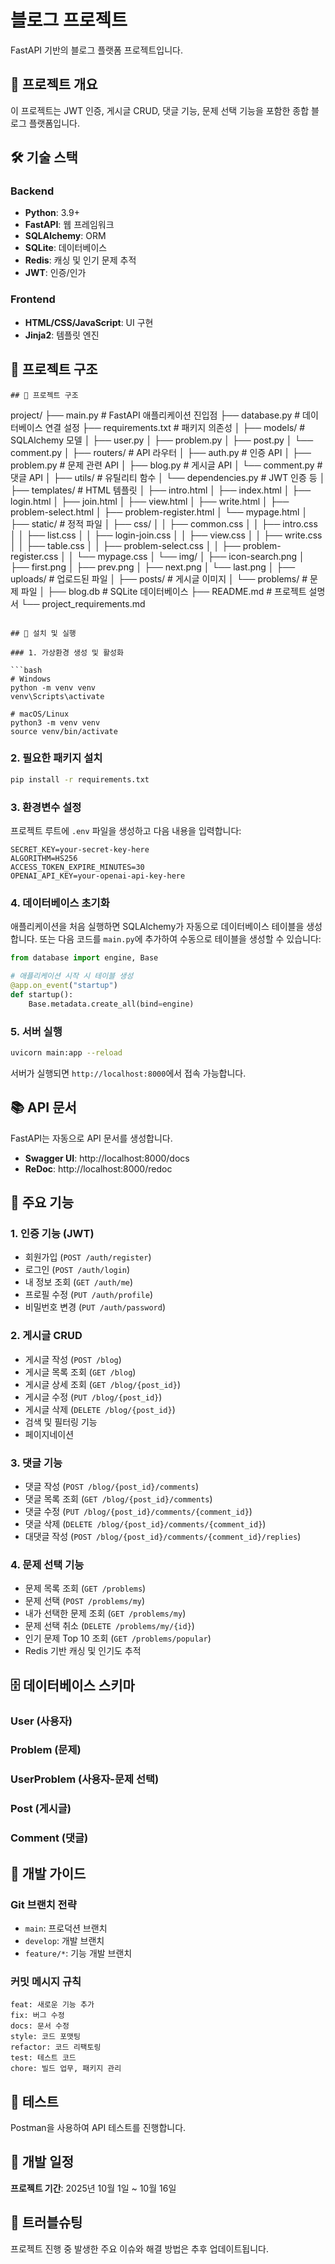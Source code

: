 # 블로그 프로젝트

FastAPI 기반의 블로그 플랫폼 프로젝트입니다.

## 📌 프로젝트 개요

이 프로젝트는 JWT 인증, 게시글 CRUD, 댓글 기능, 문제 선택 기능을 포함한 종합 블로그 플랫폼입니다.

## 🛠 기술 스택

### Backend
- **Python**: 3.9+
- **FastAPI**: 웹 프레임워크
- **SQLAlchemy**: ORM
- **SQLite**: 데이터베이스
- **Redis**: 캐싱 및 인기 문제 추적
- **JWT**: 인증/인가

### Frontend
- **HTML/CSS/JavaScript**: UI 구현
- **Jinja2**: 템플릿 엔진

## 📁 프로젝트 구조

```
## 📁 프로젝트 구조
```
project/
├── main.py                 # FastAPI 애플리케이션 진입점
├── database.py             # 데이터베이스 연결 설정
├── requirements.txt        # 패키지 의존성
│
├── models/                 # SQLAlchemy 모델
│   ├── user.py
│   ├── problem.py
│   ├── post.py
│   └── comment.py
│
├── routers/                # API 라우터
│   ├── auth.py            # 인증 API
│   ├── problem.py         # 문제 관련 API
│   ├── blog.py            # 게시글 API
│   └── comment.py         # 댓글 API
│
├── utils/                  # 유틸리티 함수
│   └── dependencies.py    # JWT 인증 등
│
├── templates/              # HTML 템플릿
│   ├── intro.html
│   ├── index.html
│   ├── login.html
│   ├── join.html
│   ├── view.html
│   ├── write.html
│   ├── problem-select.html
│   ├── problem-register.html
│   └── mypage.html
│
├── static/                 # 정적 파일
│   ├── css/
│   │   ├── common.css
│   │   ├── intro.css
│   │   ├── list.css
│   │   ├── login-join.css
│   │   ├── view.css
│   │   ├── write.css
│   │   ├── table.css
│   │   ├── problem-select.css
│   │   ├── problem-register.css
│   │   └── mypage.css
│   └── img/
│       ├── icon-search.png
│       ├── first.png
│       ├── prev.png
│       ├── next.png
│       └── last.png
│
├── uploads/                # 업로드된 파일
│   ├── posts/             # 게시글 이미지
│   └── problems/          # 문제 파일
│
├── blog.db                # SQLite 데이터베이스
├── README.md             # 프로젝트 설명서
└── project_requirements.md

```

## 🚀 설치 및 실행

### 1. 가상환경 생성 및 활성화

```bash
# Windows
python -m venv venv
venv\Scripts\activate

# macOS/Linux
python3 -m venv venv
source venv/bin/activate
```

### 2. 필요한 패키지 설치

```bash
pip install -r requirements.txt
```

### 3. 환경변수 설정

프로젝트 루트에 `.env` 파일을 생성하고 다음 내용을 입력합니다:

```env
SECRET_KEY=your-secret-key-here
ALGORITHM=HS256
ACCESS_TOKEN_EXPIRE_MINUTES=30
OPENAI_API_KEY=your-openai-api-key-here
```

### 4. 데이터베이스 초기화

애플리케이션을 처음 실행하면 SQLAlchemy가 자동으로 데이터베이스 테이블을 생성합니다.
또는 다음 코드를 `main.py`에 추가하여 수동으로 테이블을 생성할 수 있습니다:

```python
from database import engine, Base

# 애플리케이션 시작 시 테이블 생성
@app.on_event("startup")
def startup():
    Base.metadata.create_all(bind=engine)
```

### 5. 서버 실행

```bash
uvicorn main:app --reload
```

서버가 실행되면 `http://localhost:8000`에서 접속 가능합니다.

## 📚 API 문서

FastAPI는 자동으로 API 문서를 생성합니다.

- **Swagger UI**: http://localhost:8000/docs
- **ReDoc**: http://localhost:8000/redoc

## 🔑 주요 기능

### 1. 인증 기능 (JWT)
- 회원가입 (`POST /auth/register`)
- 로그인 (`POST /auth/login`)
- 내 정보 조회 (`GET /auth/me`)
- 프로필 수정 (`PUT /auth/profile`)
- 비밀번호 변경 (`PUT /auth/password`)

### 2. 게시글 CRUD
- 게시글 작성 (`POST /blog`)
- 게시글 목록 조회 (`GET /blog`)
- 게시글 상세 조회 (`GET /blog/{post_id}`)
- 게시글 수정 (`PUT /blog/{post_id}`)
- 게시글 삭제 (`DELETE /blog/{post_id}`)
- 검색 및 필터링 기능
- 페이지네이션

### 3. 댓글 기능
- 댓글 작성 (`POST /blog/{post_id}/comments`)
- 댓글 목록 조회 (`GET /blog/{post_id}/comments`)
- 댓글 수정 (`PUT /blog/{post_id}/comments/{comment_id}`)
- 댓글 삭제 (`DELETE /blog/{post_id}/comments/{comment_id}`)
- 대댓글 작성 (`POST /blog/{post_id}/comments/{comment_id}/replies`)

### 4. 문제 선택 기능
- 문제 목록 조회 (`GET /problems`)
- 문제 선택 (`POST /problems/my`)
- 내가 선택한 문제 조회 (`GET /problems/my`)
- 문제 선택 취소 (`DELETE /problems/my/{id}`)
- 인기 문제 Top 10 조회 (`GET /problems/popular`)
- Redis 기반 캐싱 및 인기도 추적


## 🗄 데이터베이스 스키마

### User (사용자)

### Problem (문제)

### UserProblem (사용자-문제 선택)

### Post (게시글)

### Comment (댓글)

## 🔧 개발 가이드

### Git 브랜치 전략
- `main`: 프로덕션 브랜치
- `develop`: 개발 브랜치
- `feature/*`: 기능 개발 브랜치

### 커밋 메시지 규칙
```
feat: 새로운 기능 추가
fix: 버그 수정
docs: 문서 수정
style: 코드 포맷팅
refactor: 코드 리팩토링
test: 테스트 코드
chore: 빌드 업무, 패키지 관리
```

## 🧪 테스트

Postman을 사용하여 API 테스트를 진행합니다.

## 📅 개발 일정

**프로젝트 기간**: 2025년 10월 1일 ~ 10월 16일 

## 🐛 트러블슈팅

프로젝트 진행 중 발생한 주요 이슈와 해결 방법은 추후 업데이트됩니다.

